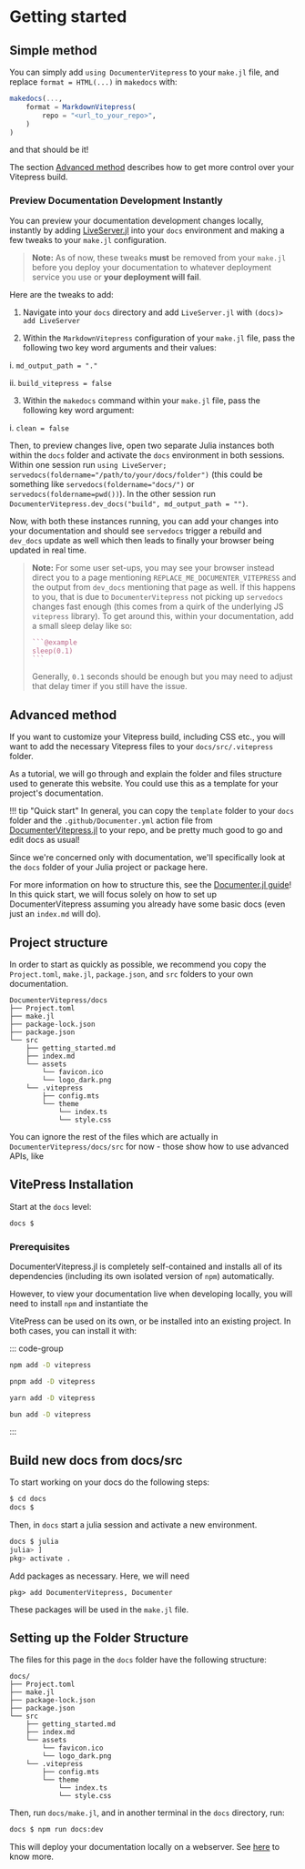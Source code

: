 # Getting started

## Simple method

You can simply add `using DocumenterVitepress` to your `make.jl` file, and replace `format = HTML(...)` in `makedocs` with:
```julia
makedocs(...,
    format = MarkdownVitepress(
        repo = "<url_to_your_repo>",
    )
)
```
and that should be it!

The section [Advanced method](@ref) describes how to get more control over your Vitepress build.

### Preview Documentation Development Instantly

You can preview your documentation development changes locally, instantly by adding [LiveServer.jl](https://github.com/tlienart/LiveServer.jl) into your `docs` environment and making a few tweaks to your `make.jl` configuration.

> **Note:** As of now, these tweaks **must** be removed from your `make.jl` before you deploy your documentation to whatever deployment service you use or **your deployment will fail**.

Here are the tweaks to add:

1. Navigate into your `docs` directory and add `LiveServer.jl` with `(docs)> add LiveServer`

2. Within the `MarkdownVitepress` configuration of your `make.jl` file, pass the following two key word arguments and their values:

  i. `md_output_path = "."`

  ii. `build_vitepress = false`

3. Within the `makedocs` command within your `make.jl` file, pass the following key word argument:

  i. `clean = false`

Then, to preview changes live, open two separate Julia instances both within the `docs` folder and activate the `docs` environment in both sessions.
Within one session run `using LiveServer; servedocs(foldername="/path/to/your/docs/folder")` (this could be something like `servedocs(foldername="docs/")` or `servedocs(foldername=pwd())`).
In the other session run `DocumenterVitepress.dev_docs("build", md_output_path = "")`.

Now, with both these instances running, you can add your changes into your documentation and should see `servedocs` trigger a rebuild and `dev_docs` update as well which then leads to finally your browser being updated in real time.

> **Note:** For some user set-ups, you may see your browser instead direct you to a page mentioning `REPLACE_ME_DOCUMENTER_VITEPRESS` and the output from `dev_docs` mentioning that page as well. 
> If this happens to you, that is due to `DocumenterVitepress` not picking up `servedocs` changes fast enough (this comes from a quirk of the underlying JS `vitepress` library).
> To get around this, within your documentation, add a small sleep delay like so:
>
> ``````julia
> ```@example
> sleep(0.1)
> ```
> ``````
>
> Generally, `0.1` seconds should be enough but you may need to adjust that delay timer if you still have the issue.

## Advanced method

If you want to customize your Vitepress build, including CSS etc., you will want to add the necessary Vitepress files to your `docs/src/.vitepress` folder.

As a tutorial, we will go through and explain the folder and files structure used to generate this website. You could use this as a template for your project's documentation.

!!! tip "Quick start"
    In general, you can copy the `template` folder to your `docs` folder and the `.github/Documenter.yml` action file from [DocumenterVitepress.jl](https://github.com/LuxDL/DocumenterVitepress.jl) to your repo, and be pretty much good to go and edit docs as usual!


Since we're concerned only with documentation, we'll specifically look at the `docs` folder of your Julia project or package here.

For more information on how to structure this, see the [Documenter.jl guide](https://documenter.juliadocs.org/stable/man/guide/)!  In this quick start, we will focus solely on how to set up DocumenterVitepress assuming you already have some basic docs (even just an `index.md` will do).

## Project structure

In order to start as quickly as possible, we recommend you copy the `Project.toml`, `make.jl`, `package.json`, and `src` folders to your own documentation.

```
DocumenterVitepress/docs
├── Project.toml
├── make.jl
├── package-lock.json
├── package.json
└── src
    ├── getting_started.md
    ├── index.md
    └── assets
        └── favicon.ico
        └── logo_dark.png
    └── .vitepress
        ├── config.mts
        └── theme
            └── index.ts
            └── style.css
```

You can ignore the rest of the files which are actually in `DocumenterVitepress/docs/src` for now - those show how to use advanced APIs, like


## VitePress Installation

Start at the `docs` level:

```sh
docs $
```

### Prerequisites

DocumenterVitepress.jl is completely self-contained and installs all of its dependencies (including its own isolated version of `npm`) automatically.

However, to view your documentation live when developing locally, you will need to install `npm` and instantiate the

VitePress can be used on its own, or be installed into an existing project. In both cases, you can install it with:

::: code-group

```sh [npm]
npm add -D vitepress
```

```sh [pnpm]
pnpm add -D vitepress
```

```sh [yarn]
yarn add -D vitepress
```

```sh [bun]
bun add -D vitepress
```

:::

## Build new docs from docs/src

To start working on your docs do the following steps:

```sh
$ cd docs
docs $
```

Then, in `docs` start a julia session and activate a new environment.

```sh
docs $ julia
julia> ]
pkg> activate .
```

Add packages as necessary. Here, we will need


```julia-repl
pkg> add DocumenterVitepress, Documenter
```
These packages will be used in the `make.jl` file.

## Setting up the Folder Structure
The files for this page in the `docs` folder have the following structure:

```
docs/
├── Project.toml
├── make.jl
├── package-lock.json
├── package.json
└── src
    ├── getting_started.md
    ├── index.md
    └── assets
        └── favicon.ico
        └── logo_dark.png
    └── .vitepress
        ├── config.mts
        └── theme
            └── index.ts
            └── style.css
```

Then, run `docs/make.jl`, and in another terminal in the `docs` directory, run:

```sh
docs $ npm run docs:dev
```

This will deploy your documentation locally on a webserver.  See [here](https://vitepress.dev/guide/getting-started#up-and-running) to know more.

